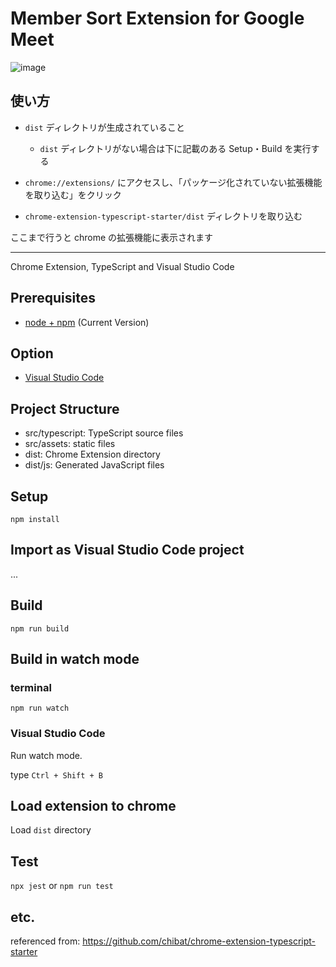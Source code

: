 # Member Sort Extension for Google Meet

![image](https://user-images.githubusercontent.com/24993603/124685156-aae99080-df0b-11eb-94fd-aa7fcdc861e8.png)

## 使い方

- `dist` ディレクトリが生成されていること

  - `dist` ディレクトリがない場合は下に記載のある Setup・Build を実行する

- `chrome://extensions/` にアクセスし、「パッケージ化されていない拡張機能を取り込む」をクリック

- `chrome-extension-typescript-starter/dist` ディレクトリを取り込む

ここまで行うと chrome の拡張機能に表示されます

---

<!-- ![build](https://github.com/chibat/chrome-extension-typescript-starter/workflows/build/badge.svg) -->

Chrome Extension, TypeScript and Visual Studio Code

## Prerequisites

* [node + npm](https://nodejs.org/) (Current Version)

## Option

* [Visual Studio Code](https://code.visualstudio.com/)

## Project Structure

* src/typescript: TypeScript source files
* src/assets: static files
* dist: Chrome Extension directory
* dist/js: Generated JavaScript files

## Setup

```
npm install
```

## Import as Visual Studio Code project

...

## Build

```
npm run build
```

## Build in watch mode

### terminal

```
npm run watch
```

### Visual Studio Code

Run watch mode.

type `Ctrl + Shift + B`

## Load extension to chrome

Load `dist` directory

## Test
`npx jest` or `npm run test`

## etc.

referenced from: <https://github.com/chibat/chrome-extension-typescript-starter>
